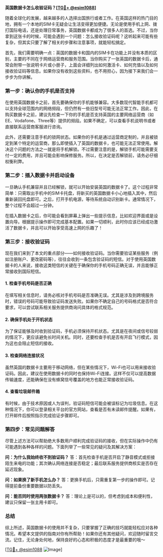 **英国数据卡怎么收验证码？[[TG💪+ @esim1088](https://t.me/s/esim1088)]**

随着全球化的发展，越来越多的人选择出国旅行或者工作。在英国这样的热门目的地，拥有一个本地的SIM卡无疑会让生活变得更加便捷。无论是使用手机上网、拨打国际电话，还是处理日常事务，英国数据卡都成为了很多人的首选。不过，当你拿到这张卡的时候，可能会遇到一个问题：怎么接收验证码呢？这听起来可能有些复杂，但其实只要了解了相关的步骤和注意事项，就能轻松搞定。

首先，我们需要明确一点：英国的数据卡和国内的SIM卡在功能上并没有本质的区别，主要的不同在于网络运营商和服务范围。当你购买了一张英国的数据卡后，通常会附带一张说明卡片或小册子，上面会详细列出如何激活卡、如何充值以及如何接收验证码等信息。如果你没有收到这些资料，也不用担心，因为接下来我们会一步步为你讲解。

### 第一步：确认你的手机是否支持

在使用英国数据卡之前，首先要确保你的手机能够兼容。大多数现代智能手机都可以支持全球范围内的网络频段，但仍然有一些旧型号可能无法正常工作。因此，在购买数据卡之前，建议先检查一下你的手机是否支持英国的主要网络运营商（如EE、Vodafone、Three等）提供的频段。如果不确定，可以查看手机说明书或者直接联系运营商客服进行咨询。

此外，还需要注意手机的锁网状态。如果你的手机是通过运营商定制的，并且被锁定到某个特定的运营商，那么即使插入了英国的数据卡，也可能无法正常使用。解决这个问题的方法之一就是将手机解锁。不过需要注意的是，解锁手机可能需要支付一定的费用，并且可能会影响保修服务。所以，在决定是否解锁前，请务必仔细权衡利弊。

### 第二步：插入数据卡并启动设备

一旦确认手机兼容并且已经解锁，就可以开始安装英国的数据卡了。这个过程非常简单：只需取出手机中的SIM卡托盘，将新买的英国数据卡小心地插入其中，然后重新装回托盘即可。之后，打开手机电源，等待系统自动识别新卡。通常情况下，整个过程不会超过一分钟。

在插入数据卡之后，你可能会看到屏幕上弹出一些提示信息，比如欢迎界面或是设置向导。根据提示操作即可完成基本配置。如果一切顺利，此时你应该已经成功激活了数据卡，并且可以开始享受高速上网的乐趣了！

### 第三步：接收验证码

现在我们来到了本文的重点部分——如何接收验证码。当你需要验证某些服务（例如注册账户、更改密码等），往往会收到一条包含验证码的短信。对于使用英国数据卡的人来说，接收这类短信的关键在于确保你的手机号码正确无误，并且能够正常接收到国际短信。

#### 1. 检查手机号码是否正确

在填写相关信息时，请务必核对手机号码是否准确无误。尤其是涉及到跨境服务时，错误的号码可能导致验证码发送失败。如果你不确定自己的号码格式是否符合要求，可以尝试联系相关服务提供商询问具体的格式规范。

#### 2. 确保手机处于开机状态

为了保证能够及时收到验证码，手机必须保持开机状态。尤其是在夜间或信号较弱的情况下，更应该避免长时间关机。同时，还要检查手机是否有开启飞行模式，因为这也会阻止短信的接收。

#### 3. 检查网络连接状况

虽然英国的数据卡主要用于移动网络，但在某些情况下，Wi-Fi也可以用来接收验证码。因此，建议在使用数据卡的同时也保持Wi-Fi连接。这样不仅可以提高数据传输速度，还能确保在没有蜂窝信号覆盖的地方也能正常接收验证码。

#### 4. 查看垃圾邮件箱

有时候，由于技术原因或人为误判，验证码短信可能会被误标记为垃圾信息。在这种情况下，你可以登录相关平台的官方网站，查看是否有未读邮件提醒。如果有，打开邮件后按照指示完成验证步骤即可。

### 第四步：常见问题解答

尽管上述方法可以帮助绝大多数用户顺利完成验证码的接收，但在实际操作中仍有可能遇到各种各样的问题。下面列举了一些常见的疑问及其解决方案：

**问：为什么我始终收不到验证码？**
答：首先检查手机是否开启了静音模式或拒接陌生来电的功能；其次确认网络连接是否稳定；最后联系服务提供商核实是否存在延迟现象。

**问：如果换了新手机怎么办？**
答：更换手机后，只需重复第一步的操作即可。记得提前备份重要数据以防丢失。

**问：能否同时使用两张数据卡？**
答：理论上是可以的，但考虑到成本和便利性，建议只保留一张主用卡即可。

### 总结

综上所述，英国数据卡的使用并不复杂，只要掌握了正确的技巧就能轻松应对各种情况。希望本文提供的指南对你有所帮助！如果你还有其他疑问，欢迎随时留言交流。记住，无论身处何地，保持良好的心态和积极的态度才是最重要的哦～

[[TG💪+ @esim1088](https://t.me/s/esim1088) ![Image](https://i.postimg.cc/4NQfJmqS/Snipaste-2025-05-13-00-14-12.png)]
